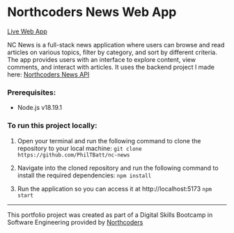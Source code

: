 # Northcoders News Web App

[Live Web App](https://philtbatt-ncnews.netlify.app/)

NC News is a full-stack news application where users can browse and read articles on various topics, filter by category, and sort by different criteria. The app provides users with an interface to explore content, view comments, and interact with articles. It uses the backend project I made here: [Northcoders News API](https://github.com/PhilTBatt/be-nc-news)

### Prerequisites:

- Node.js v18.19.1

### To run this project locally:

 1. Open your terminal and run the following command to clone the repository to your local machine:
`git clone https://github.com/PhilTBatt/nc-news`

2. Navigate into the cloned repository and run the following command to install the required dependencies:
`npm install`

3. Run the application so you can access it at http://localhost:5173
`npm start`

---

This portfolio project was created as part of a Digital Skills Bootcamp in Software Engineering provided by [Northcoders](https://northcoders.com/)